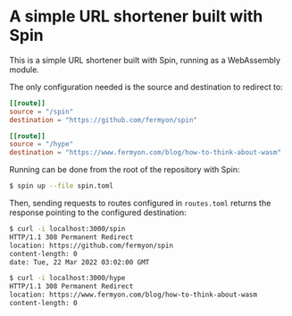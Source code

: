 # A simple URL shortener built with Spin

This is a simple URL shortener built with Spin, running as a WebAssembly module.

The only configuration needed is the source and destination to redirect to:

```toml
[[route]]
source = "/spin"
destination = "https://github.com/fermyon/spin"

[[route]]
source = "/hype"
destination = "https://www.fermyon.com/blog/how-to-think-about-wasm"
```

Running can be done from the root of the repository with Spin:

```bash
$ spin up --file spin.toml
```

Then, sending requests to routes configured in `routes.toml` returns the response
pointing to the configured destination:

```bash
$ curl -i localhost:3000/spin
HTTP/1.1 308 Permanent Redirect
location: https://github.com/fermyon/spin
content-length: 0
date: Tue, 22 Mar 2022 03:02:00 GMT

$ curl -i localhost:3000/hype
HTTP/1.1 308 Permanent Redirect
location: https://www.fermyon.com/blog/how-to-think-about-wasm
content-length: 0
```
